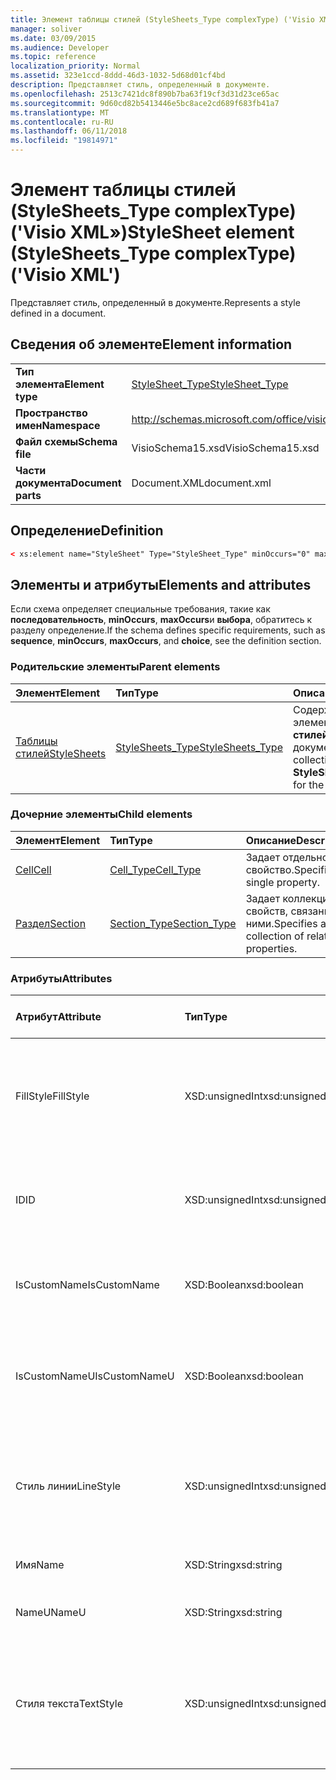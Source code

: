 ```yaml
---
title: Элемент таблицы стилей (StyleSheets_Type complexType) ('Visio XML»)
manager: soliver
ms.date: 03/09/2015
ms.audience: Developer
ms.topic: reference
localization_priority: Normal
ms.assetid: 323e1ccd-8ddd-46d3-1032-5d68d01cf4bd
description: Представляет стиль, определенный в документе.
ms.openlocfilehash: 2513c7421dc8f890b7ba63f19cf3d31d23ce65ac
ms.sourcegitcommit: 9d60cd82b5413446e5bc8ace2cd689f683fb41a7
ms.translationtype: MT
ms.contentlocale: ru-RU
ms.lasthandoff: 06/11/2018
ms.locfileid: "19814971"
---
```

# <a name="stylesheet-element-stylesheetstype-complextype-visio-xml"></a><span data-ttu-id="aff9f-103">Элемент таблицы стилей (StyleSheets_Type complexType) ('Visio XML»)</span><span class="sxs-lookup"><span data-stu-id="aff9f-103">StyleSheet element (StyleSheets_Type complexType) ('Visio XML')</span></span>

<span data-ttu-id="aff9f-104">Представляет стиль, определенный в документе.</span><span class="sxs-lookup"><span data-stu-id="aff9f-104">Represents a style defined in a document.</span></span>
  
## <a name="element-information"></a><span data-ttu-id="aff9f-105">Сведения об элементе</span><span class="sxs-lookup"><span data-stu-id="aff9f-105">Element information</span></span>

|||
|:-----|:-----|
|<span data-ttu-id="aff9f-106">**Тип элемента**</span><span class="sxs-lookup"><span data-stu-id="aff9f-106">**Element type**</span></span> <br/> |[<span data-ttu-id="aff9f-107">StyleSheet_Type</span><span class="sxs-lookup"><span data-stu-id="aff9f-107">StyleSheet_Type</span></span>](stylesheet_type-complextypevisio-xml.md) <br/> |
|<span data-ttu-id="aff9f-108">**Пространство имен**</span><span class="sxs-lookup"><span data-stu-id="aff9f-108">**Namespace**</span></span> <br/> |http://schemas.microsoft.com/office/visio/2012/main  <br/> |
|<span data-ttu-id="aff9f-109">**Файл схемы**</span><span class="sxs-lookup"><span data-stu-id="aff9f-109">**Schema file**</span></span> <br/> |<span data-ttu-id="aff9f-110">VisioSchema15.xsd</span><span class="sxs-lookup"><span data-stu-id="aff9f-110">VisioSchema15.xsd</span></span>  <br/> |
|<span data-ttu-id="aff9f-111">**Части документа**</span><span class="sxs-lookup"><span data-stu-id="aff9f-111">**Document parts**</span></span> <br/> |<span data-ttu-id="aff9f-112">Document.XML</span><span class="sxs-lookup"><span data-stu-id="aff9f-112">document.xml</span></span>  <br/> |
   
## <a name="definition"></a><span data-ttu-id="aff9f-113">Определение</span><span class="sxs-lookup"><span data-stu-id="aff9f-113">Definition</span></span>

```XML
< xs:element name="StyleSheet" Type="StyleSheet_Type" minOccurs="0" maxOccurs="unbounded" ></xs:element >
```

## <a name="elements-and-attributes"></a><span data-ttu-id="aff9f-114">Элементы и атрибуты</span><span class="sxs-lookup"><span data-stu-id="aff9f-114">Elements and attributes</span></span>

<span data-ttu-id="aff9f-115">Если схема определяет специальные требования, такие как **последовательность**, **minOccurs**, **maxOccurs**и **выбора**, обратитесь к разделу определение.</span><span class="sxs-lookup"><span data-stu-id="aff9f-115">If the schema defines specific requirements, such as **sequence**, **minOccurs**, **maxOccurs**, and **choice**, see the definition section.</span></span> 
  
### <a name="parent-elements"></a><span data-ttu-id="aff9f-116">Родительские элементы</span><span class="sxs-lookup"><span data-stu-id="aff9f-116">Parent elements</span></span>

|<span data-ttu-id="aff9f-117">**Элемент**</span><span class="sxs-lookup"><span data-stu-id="aff9f-117">**Element**</span></span>|<span data-ttu-id="aff9f-118">**Тип**</span><span class="sxs-lookup"><span data-stu-id="aff9f-118">**Type**</span></span>|<span data-ttu-id="aff9f-119">**Описание**</span><span class="sxs-lookup"><span data-stu-id="aff9f-119">**Description**</span></span>|
|:-----|:-----|:-----|
|[<span data-ttu-id="aff9f-120">Таблицы стилей</span><span class="sxs-lookup"><span data-stu-id="aff9f-120">StyleSheets</span></span>](stylesheets-element-visiodocument_type-complextypevisio-xml.md) <br/> |[<span data-ttu-id="aff9f-121">StyleSheets_Type</span><span class="sxs-lookup"><span data-stu-id="aff9f-121">StyleSheets_Type</span></span>](stylesheets_type-complextypevisio-xml.md) <br/> |<span data-ttu-id="aff9f-122">Содержит коллекцию элементов **таблицы стилей** для документа.</span><span class="sxs-lookup"><span data-stu-id="aff9f-122">Contains a collection of **StyleSheet** elements for the document.</span></span>  <br/> |
   
### <a name="child-elements"></a><span data-ttu-id="aff9f-123">Дочерние элементы</span><span class="sxs-lookup"><span data-stu-id="aff9f-123">Child elements</span></span>

|<span data-ttu-id="aff9f-124">**Элемент**</span><span class="sxs-lookup"><span data-stu-id="aff9f-124">**Element**</span></span>|<span data-ttu-id="aff9f-125">**Тип**</span><span class="sxs-lookup"><span data-stu-id="aff9f-125">**Type**</span></span>|<span data-ttu-id="aff9f-126">**Описание**</span><span class="sxs-lookup"><span data-stu-id="aff9f-126">**Description**</span></span>|
|:-----|:-----|:-----|
|[<span data-ttu-id="aff9f-127">Cell</span><span class="sxs-lookup"><span data-stu-id="aff9f-127">Cell</span></span>](cell-elementvisio-xml.md) <br/> |[<span data-ttu-id="aff9f-128">Cell_Type</span><span class="sxs-lookup"><span data-stu-id="aff9f-128">Cell_Type</span></span>](cell_type-complextypevisio-xml.md) <br/> |<span data-ttu-id="aff9f-129">Задает отдельное свойство.</span><span class="sxs-lookup"><span data-stu-id="aff9f-129">Specifies a single property.</span></span>  <br/> |
|[<span data-ttu-id="aff9f-130">Раздел</span><span class="sxs-lookup"><span data-stu-id="aff9f-130">Section</span></span>](section-element-sheet_type-complextypevisio-xml.md) <br/> |[<span data-ttu-id="aff9f-131">Section_Type</span><span class="sxs-lookup"><span data-stu-id="aff9f-131">Section_Type</span></span>](section_type-complextypevisio-xml.md) <br/> |<span data-ttu-id="aff9f-132">Задает коллекцию свойств, связанных с ними.</span><span class="sxs-lookup"><span data-stu-id="aff9f-132">Specifies a collection of related properties.</span></span>  <br/> |
   
### <a name="attributes"></a><span data-ttu-id="aff9f-133">Атрибуты</span><span class="sxs-lookup"><span data-stu-id="aff9f-133">Attributes</span></span>

|<span data-ttu-id="aff9f-134">**Атрибут**</span><span class="sxs-lookup"><span data-stu-id="aff9f-134">**Attribute**</span></span>|<span data-ttu-id="aff9f-135">**Тип**</span><span class="sxs-lookup"><span data-stu-id="aff9f-135">**Type**</span></span>|<span data-ttu-id="aff9f-136">**Обязательное**</span><span class="sxs-lookup"><span data-stu-id="aff9f-136">**Required**</span></span>|<span data-ttu-id="aff9f-137">**Описание**</span><span class="sxs-lookup"><span data-stu-id="aff9f-137">**Description**</span></span>|<span data-ttu-id="aff9f-138">**Возможные значения**</span><span class="sxs-lookup"><span data-stu-id="aff9f-138">**Possible values**</span></span>|
|:-----|:-----|:-----|:-----|:-----|
|<span data-ttu-id="aff9f-139">FillStyle</span><span class="sxs-lookup"><span data-stu-id="aff9f-139">FillStyle</span></span>  <br/> |<span data-ttu-id="aff9f-140">XSD:unsignedInt</span><span class="sxs-lookup"><span data-stu-id="aff9f-140">xsd:unsignedInt</span></span>  <br/> |<span data-ttu-id="aff9f-141">необязательный</span><span class="sxs-lookup"><span data-stu-id="aff9f-141">optional</span></span>  <br/> |<span data-ttu-id="aff9f-142">Идентификатор элемента таблицы стилей, из которой этот стиль наследует форматирование заливки.</span><span class="sxs-lookup"><span data-stu-id="aff9f-142">The ID of the StyleSheet element from which this style inherits fill formatting.</span></span>  <br/> |<span data-ttu-id="aff9f-143">Значения типа xsd:unsignedInt.</span><span class="sxs-lookup"><span data-stu-id="aff9f-143">Values of the xsd:unsignedInt type.</span></span>  <br/> |
|<span data-ttu-id="aff9f-144">ID</span><span class="sxs-lookup"><span data-stu-id="aff9f-144">ID</span></span>  <br/> |<span data-ttu-id="aff9f-145">XSD:unsignedInt</span><span class="sxs-lookup"><span data-stu-id="aff9f-145">xsd:unsignedInt</span></span>  <br/> |<span data-ttu-id="aff9f-146">Обязательный</span><span class="sxs-lookup"><span data-stu-id="aff9f-146">required</span></span>  <br/> |<span data-ttu-id="aff9f-147">Уникальный идентификатор элемента в рамках родительского элемента.</span><span class="sxs-lookup"><span data-stu-id="aff9f-147">The unique ID of the element within its parent element.</span></span>  <br/> |<span data-ttu-id="aff9f-148">Значения типа xsd:unsignedInt.</span><span class="sxs-lookup"><span data-stu-id="aff9f-148">Values of the xsd:unsignedInt type.</span></span>  <br/> |
|<span data-ttu-id="aff9f-149">IsCustomName</span><span class="sxs-lookup"><span data-stu-id="aff9f-149">IsCustomName</span></span>  <br/> |<span data-ttu-id="aff9f-150">XSD:Boolean</span><span class="sxs-lookup"><span data-stu-id="aff9f-150">xsd:boolean</span></span>  <br/> |<span data-ttu-id="aff9f-151">необязательный</span><span class="sxs-lookup"><span data-stu-id="aff9f-151">optional</span></span>  <br/> |<span data-ttu-id="aff9f-152">Указывает, настроен ли имя пользователя.</span><span class="sxs-lookup"><span data-stu-id="aff9f-152">Indicates whether the name has been customized by the user.</span></span>  <br/> |<span data-ttu-id="aff9f-153">Значения типа xsd:boolean.</span><span class="sxs-lookup"><span data-stu-id="aff9f-153">Values of the xsd:boolean type.</span></span>  <br/> |
|<span data-ttu-id="aff9f-154">IsCustomNameU</span><span class="sxs-lookup"><span data-stu-id="aff9f-154">IsCustomNameU</span></span>  <br/> |<span data-ttu-id="aff9f-155">XSD:Boolean</span><span class="sxs-lookup"><span data-stu-id="aff9f-155">xsd:boolean</span></span>  <br/> |<span data-ttu-id="aff9f-156">необязательный</span><span class="sxs-lookup"><span data-stu-id="aff9f-156">optional</span></span>  <br/> |<span data-ttu-id="aff9f-157">Указывает, настроен ли универсального имени пользователя.</span><span class="sxs-lookup"><span data-stu-id="aff9f-157">Indicates whether the universal name has been customized by the user.</span></span>  <br/> |<span data-ttu-id="aff9f-158">Значения типа xsd:boolean.</span><span class="sxs-lookup"><span data-stu-id="aff9f-158">Values of the xsd:boolean type.</span></span>  <br/> |
|<span data-ttu-id="aff9f-159">Стиль линии</span><span class="sxs-lookup"><span data-stu-id="aff9f-159">LineStyle</span></span>  <br/> |<span data-ttu-id="aff9f-160">XSD:unsignedInt</span><span class="sxs-lookup"><span data-stu-id="aff9f-160">xsd:unsignedInt</span></span>  <br/> |<span data-ttu-id="aff9f-161">необязательный</span><span class="sxs-lookup"><span data-stu-id="aff9f-161">optional</span></span>  <br/> |<span data-ttu-id="aff9f-162">Идентификатор элемента таблицы стилей, из которой этот стиль наследует форматирование линий.</span><span class="sxs-lookup"><span data-stu-id="aff9f-162">The ID of the StyleSheet element from which this style inherits line formatting.</span></span>  <br/> |<span data-ttu-id="aff9f-163">Значения типа xsd:unsignedInt.</span><span class="sxs-lookup"><span data-stu-id="aff9f-163">Values of the xsd:unsignedInt type.</span></span>  <br/> |
|<span data-ttu-id="aff9f-164">Имя</span><span class="sxs-lookup"><span data-stu-id="aff9f-164">Name</span></span>  <br/> |<span data-ttu-id="aff9f-165">XSD:String</span><span class="sxs-lookup"><span data-stu-id="aff9f-165">xsd:string</span></span>  <br/> |<span data-ttu-id="aff9f-166">необязательный</span><span class="sxs-lookup"><span data-stu-id="aff9f-166">optional</span></span>  <br/> |<span data-ttu-id="aff9f-167">Имя элемента.</span><span class="sxs-lookup"><span data-stu-id="aff9f-167">The name of the element.</span></span>  <br/> |<span data-ttu-id="aff9f-168">Значения типа xsd:string.</span><span class="sxs-lookup"><span data-stu-id="aff9f-168">Values of the xsd:string type.</span></span>  <br/> |
|<span data-ttu-id="aff9f-169">NameU</span><span class="sxs-lookup"><span data-stu-id="aff9f-169">NameU</span></span>  <br/> |<span data-ttu-id="aff9f-170">XSD:String</span><span class="sxs-lookup"><span data-stu-id="aff9f-170">xsd:string</span></span>  <br/> |<span data-ttu-id="aff9f-171">необязательный</span><span class="sxs-lookup"><span data-stu-id="aff9f-171">optional</span></span>  <br/> |<span data-ttu-id="aff9f-172">Универсальные имя элемента.</span><span class="sxs-lookup"><span data-stu-id="aff9f-172">The universal name of the element.</span></span>  <br/> |<span data-ttu-id="aff9f-173">Значения типа xsd:string.</span><span class="sxs-lookup"><span data-stu-id="aff9f-173">Values of the xsd:string type.</span></span>  <br/> |
|<span data-ttu-id="aff9f-174">Стиля текста</span><span class="sxs-lookup"><span data-stu-id="aff9f-174">TextStyle</span></span>  <br/> |<span data-ttu-id="aff9f-175">XSD:unsignedInt</span><span class="sxs-lookup"><span data-stu-id="aff9f-175">xsd:unsignedInt</span></span>  <br/> |<span data-ttu-id="aff9f-176">необязательный</span><span class="sxs-lookup"><span data-stu-id="aff9f-176">optional</span></span>  <br/> |<span data-ttu-id="aff9f-177">Идентификатор элемента таблицы стилей, из которой этот стиль наследует параметры форматирования текста.</span><span class="sxs-lookup"><span data-stu-id="aff9f-177">The ID of the StyleSheet element from which this style inherits text formatting.</span></span>  <br/> |<span data-ttu-id="aff9f-178">Значения типа xsd:unsignedInt.</span><span class="sxs-lookup"><span data-stu-id="aff9f-178">Values of the xsd:unsignedInt type.</span></span>  <br/> |
   

